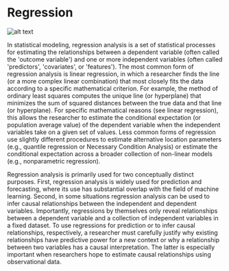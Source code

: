 # Regression
![alt text](https://images.unsplash.com/photo-1559526324-593bc073d938?ixlib=rb-1.2.1&ixid=eyJhcHBfaWQiOjEyMDd9&auto=format&fit=crop&w=1050&q=80)

In statistical modeling, regression analysis is a set of statistical processes for estimating the relationships between a dependent variable (often called the 'outcome variable') and one or more independent variables (often called 'predictors', 'covariates', or 'features'). The most common form of regression analysis is linear regression, in which a researcher finds the line (or a more complex linear combination) that most closely fits the data according to a specific mathematical criterion. For example, the method of ordinary least squares computes the unique line (or hyperplane) that minimizes the sum of squared distances between the true data and that line (or hyperplane). For specific mathematical reasons (see linear regression), this allows the researcher to estimate the conditional expectation (or population average value) of the dependent variable when the independent variables take on a given set of values. Less common forms of regression use slightly different procedures to estimate alternative location parameters (e.g., quantile regression or Necessary Condition Analysis) or estimate the conditional expectation across a broader collection of non-linear models (e.g., nonparametric regression).

Regression analysis is primarily used for two conceptually distinct purposes. First, regression analysis is widely used for prediction and forecasting, where its use has substantial overlap with the field of machine learning. Second, in some situations regression analysis can be used to infer causal relationships between the independent and dependent variables. Importantly, regressions by themselves only reveal relationships between a dependent variable and a collection of independent variables in a fixed dataset. To use regressions for prediction or to infer causal relationships, respectively, a researcher must carefully justify why existing relationships have predictive power for a new context or why a relationship between two variables has a causal interpretation. The latter is especially important when researchers hope to estimate causal relationships using observational data.

